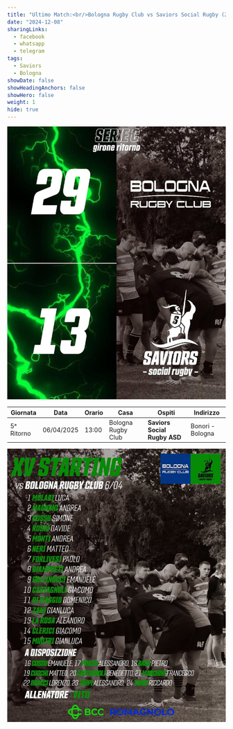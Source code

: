 ```yaml
---
title: "Ultimo Match:<br/>Bologna Rugby Club vs Saviors Social Rugby (29 - 13)"
date: "2024-12-08"
sharingLinks:
  - facebook
  - whatsapp
  - telegram
tags:
  - Saviors
  - Bologna
showDate: false
showHeadingAnchors: false
showHero: false
weight: 1
hide: true
---
```


![](./featured.jpg)

| Giornata   | Data       | Orario | Casa               | Ospiti                       | Indirizzo        |
| ---------- | ---------- | ------ | ------------------ | ---------------------------- | ---------------- |
| 5ᵃ Ritorno | 06/04/2025 | 13:00  | Bologna Rugby Club | **Saviors Social Rugby ASD** | Bonori - Bologna |

![](./team.jpg)
